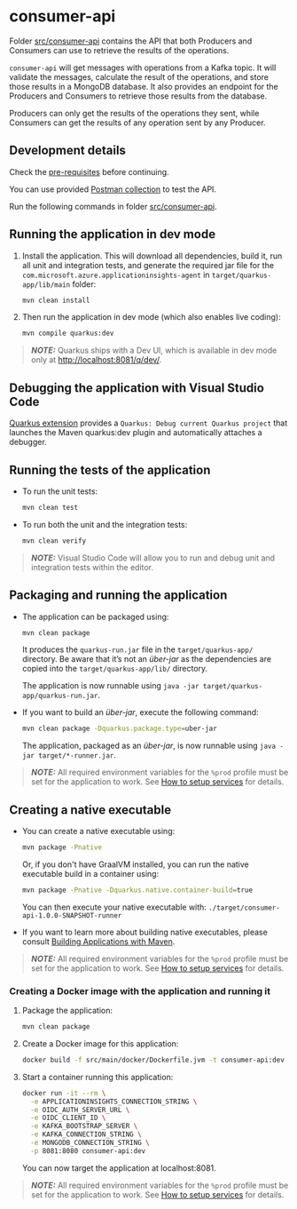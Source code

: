 # consumer-api

Folder [src/consumer-api](.) contains the API that both Producers and Consumers can use to retrieve the results
of the operations.

`consumer-api` will get messages with operations from a Kafka topic. It will validate the messages, calculate
the result of the operations, and store those results in a MongoDB database.
It also provides an endpoint for the Producers and Consumers to retrieve those results from the database.

Producers can only get the results of the operations they sent, while Consumers can get the results of any operation
sent by any Producer.

## Development details

Check the [pre-requisites](../../README.md#pre-requisites) before continuing.

You can use provided [Postman collection](../../postman/README.md) to test the API.

Run the following commands in folder [src/consumer-api](.).

## Running the application in dev mode

1. Install the application. This will download all dependencies, build it, run all unit and integration tests,
   and generate the required jar file for the `com.microsoft.azure.applicationinsights-agent` in
   `target/quarkus-app/lib/main` folder:

   ```bash
   mvn clean install
   ```

2. Then run the application in dev mode (which also enables live coding):

   ```bash
   mvn compile quarkus:dev
   ```

> **_NOTE:_** Quarkus ships with a Dev UI, which is available in dev mode only at
  [http://localhost:8081/q/dev/](http://localhost:8081/q/dev/).

## Debugging the application with Visual Studio Code

[Quarkus extension](https://marketplace.visualstudio.com/items?itemName=redhat.vscode-quarkus) provides a
`Quarkus: Debug current Quarkus project` that launches the Maven quarkus:dev plugin and
automatically attaches a debugger.

## Running the tests of the application

- To run the unit tests:

  ```bash
  mvn clean test
  ```

- To run both the unit and the integration tests:

  ```bash
  mvn clean verify
  ```

> **_NOTE:_** Visual Studio Code will allow you to run and debug unit and integration tests within the editor.

## Packaging and running the application

- The application can be packaged using:

  ```bash
  mvn clean package
  ```

  It produces the `quarkus-run.jar` file in the `target/quarkus-app/` directory.
  Be aware that it’s not an _über-jar_ as the dependencies are copied into the `target/quarkus-app/lib/` directory.

  The application is now runnable using `java -jar target/quarkus-app/quarkus-run.jar`.

- If you want to build an _über-jar_, execute the following command:

  ```bash
  mvn clean package -Dquarkus.package.type=uber-jar
  ```

  The application, packaged as an _über-jar_, is now runnable using `java -jar target/*-runner.jar`.

>**_NOTE:_** All required environment variables for the `%prod` profile must be set for the application to work.
 See [How to setup services](../../docs/setup-services.md) for details.

## Creating a native executable

- You can create a native executable using:

  ```bash
  mvn package -Pnative
  ```

  Or, if you don't have GraalVM installed, you can run the native executable build in a container using:

  ```bash
  mvn package -Pnative -Dquarkus.native.container-build=true
  ```

  You can then execute your native executable with: `./target/consumer-api-1.0.0-SNAPSHOT-runner`

- If you want to learn more about building native executables, please consult
  [Building Applications with Maven](https://quarkus.io/guides/maven-tooling).

>**_NOTE:_** All required environment variables for the `%prod` profile must be set for the application to work.
 See [How to setup services](../../docs/setup-services.md) for details.

### Creating a Docker image with the application and running it

1. Package the application:

   ```bash
   mvn clean package
   ```

1. Create a Docker image for this application:

   ```bash
   docker build -f src/main/docker/Dockerfile.jvm -t consumer-api:dev .
   ```

1. Start a container running this application:

   ```bash
   docker run -it --rm \
     -e APPLICATIONINSIGHTS_CONNECTION_STRING \
     -e OIDC_AUTH_SERVER_URL \
     -e OIDC_CLIENT_ID \
     -e KAFKA_BOOTSTRAP_SERVER \
     -e KAFKA_CONNECTION_STRING \
     -e MONGODB_CONNECTION_STRING \
     -p 8081:8080 consumer-api:dev
   ```

   You can now target the application at localhost:8081.

>**_NOTE:_** All required environment variables for the `%prod` profile must be set for the application to work.
 See [How to setup services](../../docs/setup-services.md) for details.
